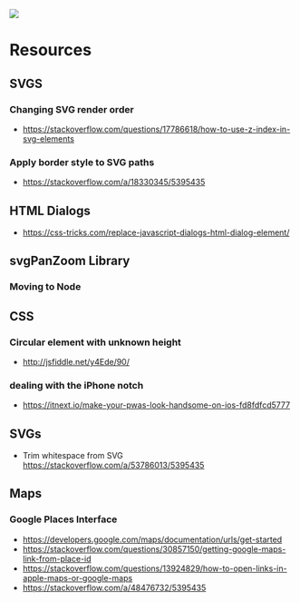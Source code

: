 ![](https://cartegourmande.fr/assets/photos/site-preview.png)

# Resources

## SVGS

### Changing SVG render order

- https://stackoverflow.com/questions/17786618/how-to-use-z-index-in-svg-elements

### Apply border style to SVG paths

- https://stackoverflow.com/a/18330345/5395435

## HTML Dialogs

- https://css-tricks.com/replace-javascript-dialogs-html-dialog-element/

## svgPanZoom Library

### Moving to Node

## CSS

### Circular element with unknown height

- http://jsfiddle.net/y4Ede/90/

### dealing with the iPhone notch

- https://itnext.io/make-your-pwas-look-handsome-on-ios-fd8fdfcd5777

## SVGs

- Trim whitespace from SVG https://stackoverflow.com/a/53786013/5395435

## Maps

### Google Places Interface

- https://developers.google.com/maps/documentation/urls/get-started
- https://stackoverflow.com/questions/30857150/getting-google-maps-link-from-place-id
- https://stackoverflow.com/questions/13924829/how-to-open-links-in-apple-maps-or-google-maps
- https://stackoverflow.com/a/48476732/5395435
